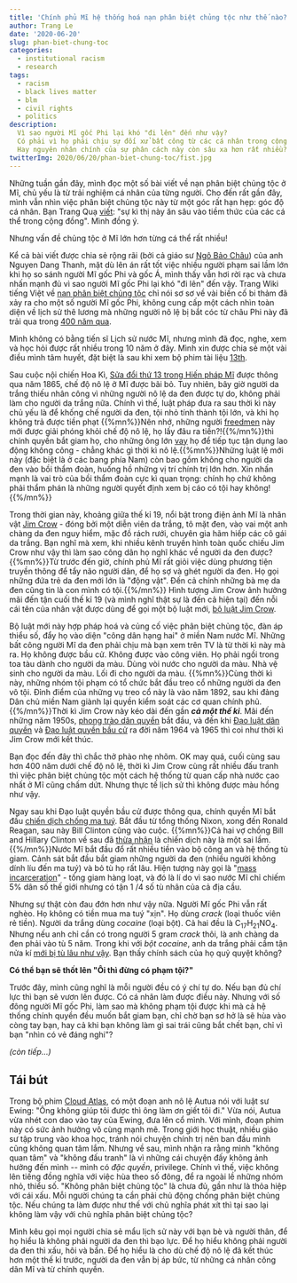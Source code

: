 ```yaml
---
title: 'Chính phủ Mĩ hệ thống hoá nạn phân biệt chủng tộc như thế nào? (Chương 0)'
author: Trang Le
date: '2020-06-20'
slug: phan-biet-chung-toc
categories:
  - institutional racism
  - research
tags:
  - racism
  - black lives matter
  - blm
  - civil rights
  - politics
description:
  Vì sao người Mĩ gốc Phi lại khó "đi lên" đến như vậy?
  Có phải vì họ phải chịu sự đối xử bất công từ các cá nhân trong cộng đồng?
  Hay nguyên nhân chính của sự phân cách này còn sâu xa hơn rất nhiều?
twitterImg: 2020/06/20/phan-biet-chung-toc/fist.jpg
---
```



Những tuần gần đây, mình đọc một số bài viết về nạn phân biệt chủng tộc ở Mĩ, chủ yếu là từ trải nghiệm cá nhân của từng người. Cho đến rất gần đây, mình vẫn nhìn việc phân biệt chủng tộc này từ một góc rất hạn hẹp: góc độ cá nhân. Bạn Trang Quạ [viết](https://www.facebook.com/quiteordinary/posts/10216973081191407): "sự kì thị này ăn sâu vào tiềm thức của các cá thể trong cộng đồng". Mình đồng ý. 

Nhưng vấn đề chủng tộc ở Mĩ lớn hơn từng cá thể rất nhiều! 

Kể cả bài viết được chia sẻ rộng rãi (bởi cả giáo sư [Ngô Bảo Châu](https://www.facebook.com/ngobaochau.2/posts/1550699531769233)) của anh Nguyen Dang Thanh, mặt dù lên án rất tốt việc nhiều người phạm sai lầm lớn khi họ so sánh người Mĩ gốc Phi và gốc Á, mình thấy vẫn hơi rời rạc và chưa nhấn mạnh đủ vì sao người Mĩ gốc Phi lại khó "đi lên" đến vậy. Trang Wiki tiếng Việt về [nạn phân biệt chủng tộc](https://vi.wikipedia.org/wiki/Ph%C3%A2n_bi%E1%BB%87t_ch%E1%BB%A7ng_t%E1%BB%99c_%E1%BB%9F_Hoa_K%E1%BB%B3) chỉ nói sơ sơ về vài biến cố bi thảm đã xảy ra cho một số người Mĩ gốc Phi, không cung cấp một cách nhìn toàn diện về lịch sử thê lương mà những người nô lệ bị bắt cóc từ châu Phi này đã trải qua trong [400 năm qua](https://en.wikipedia.org/wiki/Slavery_in_the_United_States).

Mình không có bằng tiến sĩ Lịch sử nước Mĩ, nhưng mình đã đọc, nghe, xem và học hỏi được rất nhiều trong 10 năm ở đây. Mình xin được chia sẻ một vài điều mình tâm huyết, đặt biệt là sau khi xem bộ phim tài liệu [13th](https://youtu.be/krfcq5pF8u8).

Sau cuộc nội chiến Hoa Kì, [Sửa đổi thứ 13 trong Hiến pháp Mĩ](https://en.wikipedia.org/wiki/Thirteenth_Amendment_to_the_United_States_Constitution) được thông qua năm 1865, chế độ nô lệ ở Mĩ được bãi bỏ. Tuy nhiên, bây giờ người da trắng thiếu nhân công vì những người nô lệ da đen được tự do, không phải làm cho người da trắng nữa. Chính vì thế, luật pháp đưa ra sau thời kì này chủ yếu là để khống chế người da đen, tội nhỏ tính thành tội lớn, và khi họ không trả được tiền phạt {{%mn%}}Nên nhớ, những người [freedmen](https://en.wikipedia.org/wiki/Freedman) này mới được giải phóng khỏi chế độ nô lệ, họ lấy đâu ra tiền?!{{%/mn%}}thì chính quyền bắt giam họ, cho những ông lớn [vay](https://en.wikipedia.org/wiki/Convict_leasing) họ để tiếp tục tận dụng lao động không công - chẳng khác gì thời kì nô lệ.{{%mn%}}Những luật lệ mới này (đặc biệt là ở các bang phía Nam) còn bao gồm không cho người da đen vào bồi thẩm đoàn, huống hồ những vị trí chính trị lớn hơn. Xin nhấn mạnh là vai trò của bồi thẩm đoàn cực kì quan trọng: chính họ chứ không phải thẩm phán là những người quyết định xem bị cáo có tội hay không!{{%/mn%}}

Trong thời gian này, khoảng giữa thế kỉ 19, nổi bật trong điện ảnh Mĩ là nhân vật [Jim Crow](https://en.wikipedia.org/wiki/Jim_Crow_(character)) - đóng bởi một diễn viên da trắng, tô mặt đen, vào vai một anh chàng da đen nguy hiểm, mặc đồ rách rưới, chuyên gia hãm hiếp các cô gái da trắng. Bạn nghĩ mà xem, khi nhiều kênh truyền hình toàn quốc chiếu Jim Crow như vậy thì làm sao công dân họ nghĩ khác về người da đen được?{{%mn%}}Từ trước đến giờ, chính phủ Mĩ rất giỏi việc dùng phương tiện truyền thông để tẩy não người dân, để họ sợ và ghét người da đen. Họ gọi những đứa trẻ da đen mới lớn là "động vật". Đến cả chính những bà mẹ da đen cũng tin là con mình có tội.{{%/mn%}} Hình tượng Jim Crow ảnh hưởng mãi đến tận cuối thế kỉ 19 (và mình nghĩ thật sự là đến cả hiện tại) đến nỗi cái tên của nhân vật được dùng để gọi một bộ luật mới, [bộ luật Jim Crow](https://en.wikipedia.org/wiki/Jim_Crow_laws).

Bộ luật mới này hợp pháp hoá và củng cố việc phân biệt chủng tộc, đàn áp thiểu số, đẩy họ vào diện "công dân hạng hai" ở miền Nam nước Mĩ. Những bất công người Mĩ da đen phải chịu mà bạn xem trên TV là từ thời kì này mà ra. Họ không được bầu cử. Không được vào công viên. Họ phải ngồi trong toa tàu dành cho người da màu. Dùng vòi nước cho người da màu. Nhà vệ sinh cho người da màu. Lối đi cho người da màu. {{%mn%}}Cùng thời kì này, những nhóm tội phạm có tổ chức bắt đầu treo cổ những người da đen vô tội. Đỉnh điểm của những vụ treo cổ này là vào năm 1892, sau khi đảng Dân chủ miền Nam giành lại quyền kiểm soát các cơ quan chính phủ.{{%/mn%}}Thời kì Jim Crow này kéo dài đến gần **_cả một thế kỉ_**. Mãi đến những năm 1950s, [phong trào dân quyền](https://en.wikipedia.org/wiki/Civil_rights_movement) bắt đầu, và đến khi [Đạo luật dân quyền](https://en.wikipedia.org/wiki/Civil_Rights_Act_of_1964) và [Đạo luật quyền bầu cử](https://en.wikipedia.org/wiki/Voting_Rights_Act_of_1965) ra đời năm 1964 và 1965 thì coi như thời kì Jim Crow mới kết thúc.

Bạn đọc đến đây thì chắc thở phào nhẹ nhõm. OK may quá, cuối cùng sau hơn 400 năm dưới chế độ nô lệ, thời kì Jim Crow cùng rất nhiều đấu tranh thì việc phân biệt chủng tộc một cách hệ thống từ quan cấp nhà nước cao nhất ở Mĩ cũng chấm dứt. Nhưng thực tế lịch sử thì không được màu hồng như vậy. 

Ngay sau khi Đạo luật quyền bầu cử được thông qua, chính quyền Mĩ bắt đầu [chiến dịch chống ma tuý](https://en.wikipedia.org/wiki/War_on_drugs). Bắt đầu từ tổng thống Nixon, xong đến Ronald Reagan, sau này Bill Clinton cũng vào cuộc. {{%mn%}}Cả hai vợ chồng Bill and Hillary Clinton về sau đã [thừa nhận](https://www.politico.com/blogs/2016-dem-primary-live-updates-and-results/2016/03/hillary-clinton-1994-crime-bill-220344) là chiến dịch này là một sai lầm.{{%/mn%}}Nước Mĩ bắt đầu đổ rất nhiều tiền vào bộ công an và hệ thống tù giam. Cảnh sát bắt đầu bắt giam những người da đen (nhiều người không dính líu đến ma tuý) và bỏ tù họ rất lâu. Hiện tượng này gọi là "[mass incarceration](https://www.aclu.org/issues/smart-justice/mass-incarceration)" - tống giam hàng loạt, và đó là lí do vì sao nước Mĩ chỉ chiếm 5% dân số thế giới nhưng có tận 1 /4 số tù nhân của cả địa cầu.

Nhưng sự thật còn đau đớn hơn như vậy nữa. Người Mĩ gốc Phi vẫn rất nghèo. Họ không có tiền mua ma tuý "xịn". Họ dùng *crack* (loại thuốc viên rẻ tiền). Người da trắng dùng *cocaine* (loại bột). Cả hai đều là C<sub>17</sub>H<sub>21</sub>NO<sub>4</sub>. Nhưng nếu anh chỉ cần có trong người 5 gram *crack* thôi, là anh chàng da đen phải vào tù 5 năm. Trong khi với *bột cocaine*, anh da trắng phải cầm tận nửa kí [mới bị tù lâu như vậy](https://www.aclu.org/other/cracks-system-20-years-unjust-federal-crack-cocaine-law#:~:text=A%20comprehensive%20examination%20of%20the,5%2Dyear%20mandatory%20minimum%20sentence.). Bạn thấy chính sách của họ quỷ quyệt không?

**Có thể bạn sẽ thốt lên "Ôi thì đừng có phạm tội?"**

Trước đây, mình cũng nghĩ là mỗi người đều có ý chí tự do. Nếu bạn đủ chí lực thì bạn sẽ vươn lên được. Có cá nhân làm được điều này. Nhưng với số đông người Mĩ gốc Phi, làm sao mà không phạm tội được khi mà cả hệ thống chính quyền đều muốn bắt giam bạn, chỉ chờ bạn sơ hở là sẽ hùa vào còng tay bạn, hay cả khi bạn không làm gì sai trái cũng bắt chết bạn, chỉ vì bạn "nhìn có vẻ đáng nghi"? 

*(còn tiếp…)*

## Tái bút 

Trong bộ phim [Cloud Atlas](https://en.wikipedia.org/wiki/Cloud_Atlas_(film)), có một đoạn anh nô lệ Autua nói với luật sư Ewing: "Ông không giúp tôi được thì ông làm ơn giết tôi đi." Vừa nói, Autua vừa nhét con dao vào tay của Ewing, đưa lên cổ mình. Với mình, đoạn phim này có sức ảnh hưởng vô cùng mạnh mẽ. Trong giới học thuật, nhiều giáo sư tập trung vào khoa học, tránh nói chuyện chính trị nên ban đầu mình cũng không quan tâm lắm. Nhưng về sau, mình nhận ra rằng mình "không quan tâm" và "không đấu tranh" là vì những cái chuyện đấy không ảnh hưởng đến mình -- mình có _đặc quyền_, privilege. Chính vì thế, việc không lên tiếng đồng nghĩa với việc hùa theo số đông, để ra ngoài lề những nhóm nhỏ, thiểu số. "Không phân biệt chủng tộc" là chưa đủ, gần như là thỏa hiệp với cái xấu. Mỗi người chúng ta cần phải chủ động chống phân biệt chủng tộc. Nếu chúng ta làm được như thế với chủ nghĩa phát xít thì tại sao lại không làm vậy với chủ nghĩa phân biệt chủng tộc?

Mình kêu gọi mọi người chia sẻ mẩu lịch sử này với bạn bè và người thân, để họ hiểu là không phải người da đen thì bạo lực. Để họ hiểu không phải người da đen thì xấu, hôi và bẩn. Để họ hiểu là cho dù chế độ nô lệ đã kết thúc hơn một thế kỉ trước, người da đen vẫn bị áp bức, từ những cá nhân công dân Mĩ và từ chính quyền.
